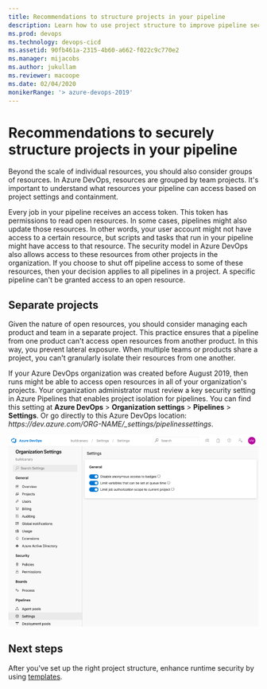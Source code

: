 ```yaml
---
title: Recommendations to structure projects in your pipeline
description: Learn how to use project structure to improve pipeline security.
ms.prod: devops
ms.technology: devops-cicd
ms.assetid: 90fb461a-2315-4b60-a662-f022c9c770e2
ms.manager: mijacobs
ms.author: jukullam
ms.reviewer: macoope
ms.date: 02/04/2020
monikerRange: '> azure-devops-2019'
---
```


# Recommendations to securely structure projects in your pipeline

Beyond the scale of individual resources, you should also consider groups of resources.
In Azure DevOps, resources are grouped by team projects.
It's important to understand what resources your pipeline can access based on project settings and containment.

Every job in your pipeline receives an access token. This token has permissions to read open resources.
In some cases, pipelines might also update those resources.
In other words, your user account might not have access to a certain resource, but scripts and tasks that run in your pipeline might have access to that resource.
The security model in Azure DevOps also allows access to these resources from other projects in the organization.
If you choose to shut off pipeline access to some of these resources, then your decision applies to all pipelines in a project.
A specific pipeline can't be granted access to an open resource.

## Separate projects

Given the nature of open resources, you should consider managing each product and team in a separate project.
This practice ensures that a pipeline from one product can't access open resources from another product. 
In this way, you prevent lateral exposure.
When multiple teams or products share a project, you can't granularly isolate their resources from one another.

If your Azure DevOps organization was created before August 2019, then runs might be able to access open resources in all of your organization's projects.
Your organization administrator must review a key security setting in Azure Pipelines that enables project isolation for pipelines.
You can find this setting at **Azure DevOps** > **Organization settings** > **Pipelines** > **Settings**. Or go directly to this Azure DevOps location: *https:\//dev.azure.com/ORG-NAME/_settings/pipelinessettings*.

![Screenshot of job authorization scope UI](media/job-auth-scope.png)

## Next steps

After you've set up the right project structure, enhance runtime security by using [templates](templates.md).
